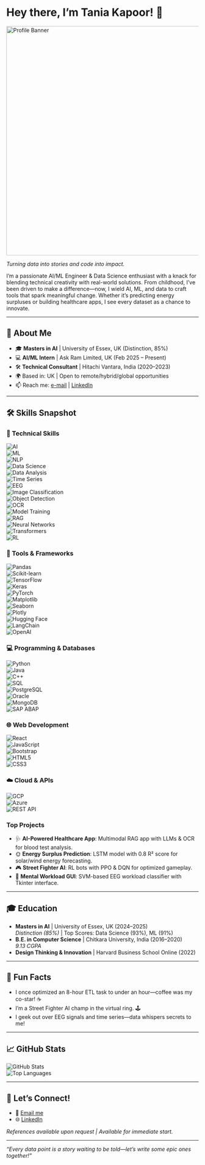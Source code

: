 # Hey there, I’m Tania Kapoor! 👋

<img src="https://github.com/taniakapoor98/taniakapoor98/blob/main/github_gif.gif" alt="Profile Banner" width="600" />

*Turning data into stories and code into impact.*

I’m a passionate AI/ML Engineer & Data Science enthusiast with a knack for blending technical creativity with real-world solutions. From childhood, I’ve been driven to make a difference—now, I wield AI, ML, and data to craft tools that spark meaningful change. Whether it’s predicting energy surpluses or building healthcare apps, I see every dataset as a chance to innovate.

---

## 🚀 About Me
- 🎓 **Masters in AI** | University of Essex, UK (Distinction, 85%)  
- 💻 **AI/ML Intern** | Ask Ram Limited, UK (Feb 2025 – Present)  
- 🛠️ **Technical Consultant** | Hitachi Vantara, India (2020–2023)  
- 🌍 Based in: UK | Open to remote/hybrid/global opportunities  
- 📫 Reach me: [e-mail](mailto:kapoortania0@gmail.com) | [LinkedIn](https://www.linkedin.com/in/tania-kapoor-0450b0188/)

---

## 🛠️ Skills Snapshot

### 🔧 Technical Skills
![AI](https://img.shields.io/badge/Artificial%20Intelligence-FF6F61?style=flat&logo=robot&logoColor=white)  
![ML](https://img.shields.io/badge/Machine%20Learning-FF6F61?style=flat&logo=machine-learning&logoColor=white)  
![NLP](https://img.shields.io/badge/NLP-FF6F61?style=flat&logo=nlp&logoColor=white)  
![Data Science](https://img.shields.io/badge/Data%20Science-FF6F61?style=flat&logo=datascience&logoColor=white)  
![Data Analysis](https://img.shields.io/badge/Data%20Analysis-FF6F61?style=flat&logo=chart-line&logoColor=white)  
![Time Series](https://img.shields.io/badge/Time%20Series-FF6F61?style=flat&logo=clock&logoColor=white)  
![EEG](https://img.shields.io/badge/EEG%20Processing-FF6F61?style=flat&logo=brain&logoColor=white)  
![Image Classification](https://img.shields.io/badge/Image%20Classification-FF6F61?style=flat&logo=image&logoColor=white)  
![Object Detection](https://img.shields.io/badge/Object%20Detection-FF6F61?style=flat&logo=eye&logoColor=white)  
![OCR](https://img.shields.io/badge/OCR-FF6F61?style=flat&logo=text&logoColor=white)  
![Model Training](https://img.shields.io/badge/Model%20Training-FF6F61?style=flat&logo=gear&logoColor=white)  
![RAG](https://img.shields.io/badge/RAG-FF6F61?style=flat&logo=book&logoColor=white)  
![Neural Networks](https://img.shields.io/badge/ANN%2FCNN%2FRNN-FF6F61?style=flat&logo=network-wired&logoColor=white)  
![Transformers](https://img.shields.io/badge/Transformers-FF6F61?style=flat&logo=transformers&logoColor=white)  
![RL](https://img.shields.io/badge/Reinforcement%20Learning-FF6F61?style=flat&logo=gamepad&logoColor=white)

### 🧰 Tools & Frameworks
![Pandas](https://img.shields.io/badge/Pandas-150458?style=flat&logo=pandas&logoColor=white)  
![Scikit-learn](https://img.shields.io/badge/Scikit--learn-F7931E?style=flat&logo=scikit-learn&logoColor=white)  
![TensorFlow](https://img.shields.io/badge/TensorFlow-FF6F00?style=flat&logo=tensorflow&logoColor=white)  
![Keras](https://img.shields.io/badge/Keras-D00000?style=flat&logo=keras&logoColor=white)  
![PyTorch](https://img.shields.io/badge/PyTorch-EE4C2C?style=flat&logo=pytorch&logoColor=white)  
![Matplotlib](https://img.shields.io/badge/Matplotlib-11557C?style=flat&logo=matplotlib&logoColor=white)  
![Seaborn](https://img.shields.io/badge/Seaborn-1F77B4?style=flat&logo=seaborn&logoColor=white)  
![Plotly](https://img.shields.io/badge/Plotly-3F4F75?style=flat&logo=plotly&logoColor=white)  
![Hugging Face](https://img.shields.io/badge/Hugging%20Face-FD8D3C?style=flat&logo=huggingface&logoColor=white)  
![LangChain](https://img.shields.io/badge/LangChain-1C3C3C?style=flat&logo=langchain&logoColor=white)  
![OpenAI](https://img.shields.io/badge/OpenAI-412991?style=flat&logo=openai&logoColor=white)

### 💻 Programming & Databases
![Python](https://img.shields.io/badge/Python-3776AB?style=flat&logo=python&logoColor=white)  
![Java](https://img.shields.io/badge/Java-007396?style=flat&logo=java&logoColor=white)  
![C++](https://img.shields.io/badge/C++-00599C?style=flat&logo=c%2B%2B&logoColor=white)  
![SQL](https://img.shields.io/badge/SQL-4479A1?style=flat&logo=sql&logoColor=white)  
![PostgreSQL](https://img.shields.io/badge/PostgreSQL-4169E1?style=flat&logo=postgresql&logoColor=white)  
![Oracle](https://img.shields.io/badge/Oracle-F80000?style=flat&logo=oracle&logoColor=white)  
![MongoDB](https://img.shields.io/badge/MongoDB-47A248?style=flat&logo=mongodb&logoColor=white)  
![SAP ABAP](https://img.shields.io/badge/SAP%20ABAP-0FAAFF?style=flat&logo=sap&logoColor=white)

### 🌐 Web Development
![React](https://img.shields.io/badge/React-61DAFB?style=flat&logo=react&logoColor=black)  
![JavaScript](https://img.shields.io/badge/JavaScript-F7DF1E?style=flat&logo=javascript&logoColor=black)  
![Bootstrap](https://img.shields.io/badge/Bootstrap-7952B3?style=flat&logo=bootstrap&logoColor=white)  
![HTML5](https://img.shields.io/badge/HTML5-E34F26?style=flat&logo=html5&logoColor=white)  
![CSS3](https://img.shields.io/badge/CSS3-1572B6?style=flat&logo=css3&logoColor=white)

### ☁️ Cloud & APIs
![GCP](https://img.shields.io/badge/Google%20Cloud-4285F4?style=flat&logo=google-cloud&logoColor=white)  
![Azure](https://img.shields.io/badge/Microsoft%20Azure-0078D4?style=flat&logo=microsoft-azure&logoColor=white)  
![REST API](https://img.shields.io/badge/REST%20API-005571?style=flat&logo=rest&logoColor=white)

### Top Projects
- 🩺 **AI-Powered Healthcare App**: Multimodal RAG app with LLMs & OCR for blood test analysis.  
- 🌞 **Energy Surplus Prediction**: LSTM model with 0.8 R² score for solar/wind energy forecasting.  
- 🎮 **Street Fighter AI**: RL bots with PPO & DQN for optimized gameplay.  
- 🧠 **Mental Workload GUI**: SVM-based EEG workload classifier with Tkinter interface.

---

## 🎓 Education
- **Masters in AI** | University of Essex, UK (2024–2025)  
  *Distinction (85%)* | Top Scores: Data Science (93%), ML (91%)  
- **B.E. in Computer Science** | Chitkara University, India (2016–2020)  
  *9.13 CGPA*  
- **Design Thinking & Innovation** | Harvard Business School Online (2022)  

---

## 🌟 Fun Facts
- I once optimized an 8-hour ETL task to under an hour—coffee was my co-star! ☕  
- I’m a Street Fighter AI champ in the virtual ring. 🕹️  
- I geek out over EEG signals and time series—data whispers secrets to me!  

---

## 📈 GitHub Stats
![GitHub Stats](https://github-readme-stats.vercel.app/api?username=taniakapoor98&show_icons=true&theme=radical)  
![Top Languages](https://github-readme-stats.vercel.app/api/top-langs/?username=taniakapoor98&layout=compact&theme=radical)

---

## 🤝 Let’s Connect!
- 📧 [Email me](mailto:kapoortania0@gmail.com)  
- 🌐 [LinkedIn](https://www.linkedin.com/in/tania-kapoor-0450b0188)  

*References available upon request | Available for immediate start.*

---

*“Every data point is a story waiting to be told—let’s write some epic ones together!”*
